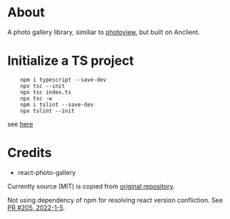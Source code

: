 # About

A photo gallery library, similiar to [photoview](https://github.com/photoview/photoview),
but built on Anclient.

# Initialize a TS project

```
    npm i typescript --save-dev
    npx tsc --init
    npx tsc index.ts
    npx tsc -w
    npm i tslint --save-dev
    npx tslint --init
```

see [here](https://www.typescriptlang.org/download)

# Credits

- react-photo-gallery

Currently source (MIT) is copied from [original repository](https://github.dev/neptunian/react-photo-gallery).

Not using dependency of npm for resolving react version confliction. See [PR #205, 2022-1-5](https://github.com/neptunian/react-photo-gallery/pull/210).


